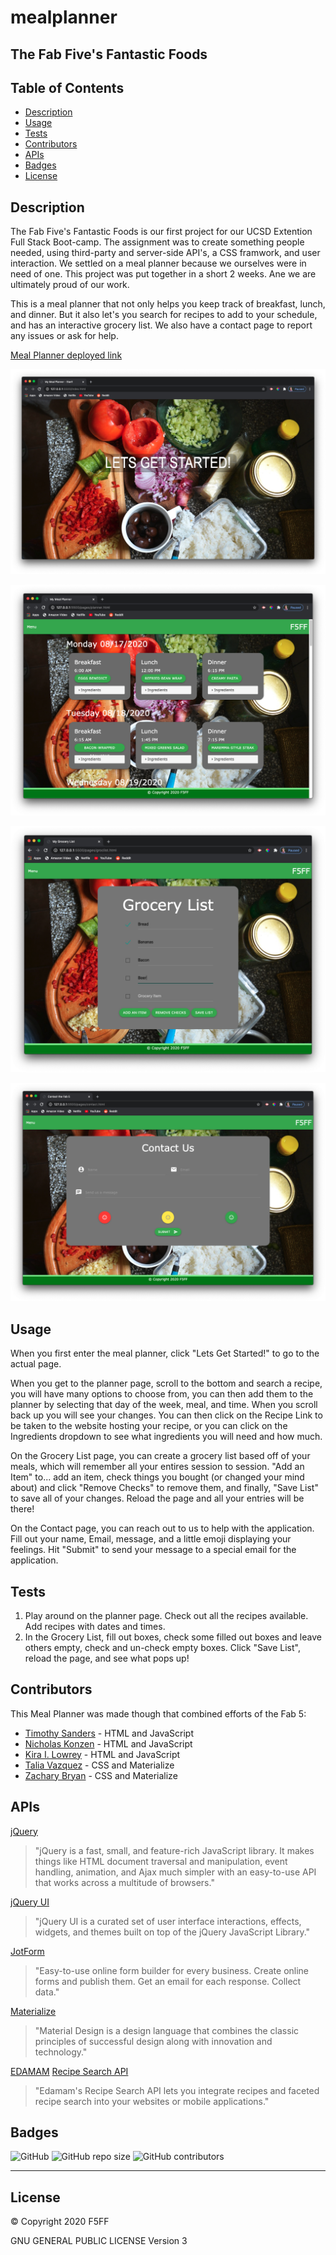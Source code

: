 # mealplanner
## The Fab Five's Fantastic Foods

## Table of Contents

 * [Description](#description)
 * [Usage](#usage)
 * [Tests](#tests)
 * [Contributors](#contributors)
 * [APIs](#apis)
 * [Badges](#badges)
 * [License](#license)

## Description

The Fab Five's Fantastic Foods is our first project for our UCSD Extention Full Stack Boot-camp. The assignment was to create something people needed, using third-party and server-side API's, a CSS framwork, and user interaction. We settled on a meal planner because we ourselves were in need of one. This project was put together in a short 2 weeks. Ane we are ultimately proud of our work.

This is a meal planner that not only helps you keep track of breakfast, lunch, and dinner. But it also let's you search for recipes to add to your schedule, and has an interactive grocery list. We also have a contact page to report any issues or ask for help.

[Meal Planner deployed link](https://tbsanders5.github.io/mealplanner/)

![welcome page](./assets/readme-images/welcomepage.png)

![meal planner page](./assets/readme-images/plannerpage.png)

![grocery list page](./assets/readme-images/gorcerypage.png)

![contact page](./assets/readme-images/contactpage.png)

## Usage

When you first enter the meal planner, click "Lets Get Started!" to go to the actual page.

When you get to the planner page, scroll to the bottom and search a recipe, you will have many options to choose from, you can then add them to the planner by selecting that day of the week, meal, and time. When you scroll back up you will see your changes. You can then click on the Recipe Link to be taken to the website hosting your recipe, or you can click on the Ingredients dropdown to see what ingredients you will need and how much.

On the Grocery List page, you can create a grocery list based off of your meals, which will remember all your entires session to session. "Add an Item" to... add an item, check things you bought (or changed your mind about) and click "Remove Checks" to remove them, and finally, "Save List" to save all of your changes. Reload the page and all your entries will be there!

On the Contact page, you can reach out to us to help with the application. Fill out your name, Email, message, and a little emoji displaying your feelings. Hit "Submit" to send your message to a special email for the application.

## Tests

1. Play around on the planner page. Check out all the recipes available. Add recipes with dates and times.
2. In the Grocery List, fill out boxes, check some filled out boxes and leave others empty, check and un-check empty boxes. Click "Save List", reload the page, and see what pops up!

## Contributors

This Meal Planner was made though that combined efforts of the Fab 5:

 * [Timothy Sanders](https://github.com/tbsanders5) - HTML and JavaScript
 * [Nicholas Konzen](https://github.com/NTKonzen) - HTML and JavaScript
 * [Kira I. Lowrey](https://github.com/KILowrey) - HTML and JavaScript
 * [Talia Vazquez](https://github.com/taliavazquez) - CSS and Materialize
 * [Zachary Bryan](https://github.com/zacharybryan) - CSS and Materialize

## APIs

[jQuery](https://jquery.com/)

> "jQuery is a fast, small, and feature-rich JavaScript library. It makes things like HTML document traversal and manipulation, event handling, animation, and Ajax much simpler with an easy-to-use API that works across a multitude of browsers."

[jQuery UI](https://jqueryui.com/)

> "jQuery UI is a curated set of user interface interactions, effects, widgets, and themes built on top of the jQuery JavaScript Library."

[JotForm](https://www.jotform.com/)

> "Easy-to-use online form builder for every business. Create online forms and publish them. Get an email for each response. Collect data."

[Materialize](https://materializecss.com/)

> "Material Design is a design language that combines the classic principles of successful design along with innovation and technology."

[EDAMAM](https://developer.edamam.com/) [Recipe Search API](https://developer.edamam.com/edamam-recipe-api)

> "Edamam's Recipe Search API lets you integrate recipes and faceted recipe search into your websites or mobile applications."

## Badges

![GitHub](https://img.shields.io/github/license/tbsanders5/mealplanner)
![GitHub repo size](https://img.shields.io/github/repo-size/tbsanders5/mealplanner)
![GitHub contributors](https://img.shields.io/github/contributors/tbsanders5/mealplanner)

---

## License

© Copyright 2020 F5FF

GNU GENERAL PUBLIC LICENSE Version 3